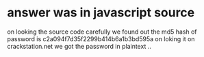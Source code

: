 # answer was in javascript source

on looking the source code carefully we found out the md5 hash of password is c2a094f7d35f2299b414b6a1b3bd595a
on loking it on crackstation.net we got the password in plaintext .. 
